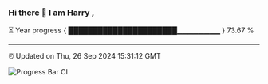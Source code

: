 ### Hi there 👋 I am Harry , 

⏳ Year progress { ██████████████████████▁▁▁▁▁▁▁▁ } 73.67 %

---

⏰ Updated on Thu, 26 Sep 2024 15:31:12 GMT

![Progress Bar CI](https://github.com/duykhang68/duykhang68/workflows/Progress%20Bar%20CI/badge.svg)
